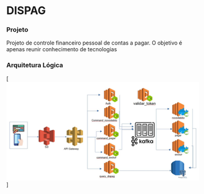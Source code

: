 # DISPAG

### Projeto
Projeto de controle financeiro pessoal de contas a pagar. 
O objetivo é apenas reunir conhecimento de tecnologias 

### Arquitetura Lógica
[![N|Solid](https://github.com/hagemelo/microsservico/blob/master/dispag/arquiteturalogica.JPG)]



